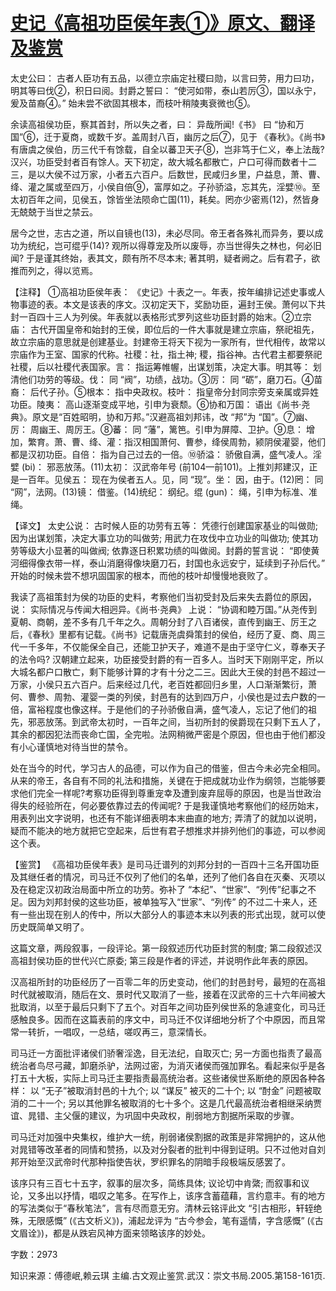 # [史记《高祖功臣侯年表①》原文、翻译及鉴赏](https://www.vrrw.net/wx/14052.html)

太史公曰： 古者人臣功有五品，以德立宗庙定社稷曰勋，以言曰劳，用力曰功，明其等曰伐②，积日曰阅。封爵之誓曰： “使河如带，泰山若厉③，国以永宁，爰及苗裔④。” 始未尝不欲固其根本，而枝叶稍陵夷衰微也⑤。

余读高祖侯功臣，察其首封，所以失之者，曰： 异哉所闻!《书》 曰 “协和万国”⑥，迁于夏商，或数千岁。盖周封八百，幽厉之后⑦，见于 《春秋》。《尚书》有唐虞之侯伯，历三代千有馀载，自全以蕃卫天子⑧，岂非笃于仁义，奉上法哉? 汉兴，功臣受封者百有馀人。天下初定，故大城名都散亡，户口可得而数者十二三，是以大侯不过万家，小者五六百户。后数世，民咸归乡里，户益息，萧、曹、绛、灌之属或至四万，小侯自倍⑨，富厚如之。子孙骄溢，忘其先，淫嬖⑩。至太初百年之间，见侯五，馀皆坐法陨命亡国(11)，耗矣。罔亦少密焉(12)，然皆身无兢兢于当世之禁云。

居今之世，志古之道，所以自镜也(13)，未必尽同。帝王者各殊礼而异务，要以成功为统纪，岂可绲乎(14)? 观所以得尊宠及所以废辱，亦当世得失之林也，何必旧闻? 于是谨其终始，表其文，颇有所不尽本末; 著其明，疑者阙之。后有君子，欲推而列之，得以览焉。

【注释】 ①高祖功臣侯年表： 《史记》十表之一。年表，按年编排记述史事或人物事迹的表。本文是该表的序文。汉初定天下，奖励功臣，遍封王侯。萧何以下共封一百四十三人为列侯。年表就以表格形式罗列这些功臣封爵的始末。②立宗庙： 古代开国皇帝和始封的王侯，即位后的一件大事就是建立宗庙，祭祀祖先，故立宗庙的意思就是创建基业。封建帝王将天下视为一家所有，世代相传，故常以宗庙作为王室、国家的代称。社稷：社，指土神; 稷，指谷神。古代君主都要祭祀社稷，后以社稷代表国家。言： 指运筹帷幄，出谋划策，决定大事。明其等： 划清他们功劳的等级。伐： 同 “阀”，功绩，战功。③厉： 同 “砺”，磨刀石。④苗裔： 后代子孙。⑤根本： 指中央政权。枝叶： 指皇帝分封同宗旁支亲属或异姓功臣。陵夷： 高山逐渐变成平地，引申为衰颓。⑥协和万国： 语出《尚书·尧典》。原文是“百姓昭明，协和万邦。”汉避高祖刘邦讳，改 “邦”为 “国”。⑦幽、厉： 周幽王、周厉王。⑧蕃： 同 “藩”，篱笆。引申为屏障、卫护。⑨息： 增加，繁育。萧、曹、绛、灌：指汉相国萧何、曹参，绛侯周勃，颍阴侯灌婴，他们都是汉初功臣。自倍： 指为自己过去的一倍。⑩骄溢： 骄傲自满，盛气凌人。淫嬖 (bi)： 邪恶放荡。(11)太初： 汉武帝年号 (前104—前101)。上推刘邦建汉，正是一百年。见侯五： 现在为侯者五人。见，同 “现”。坐： 因，由于。(12)罔： 同 “网”，法网。(13)镜： 借鉴。(14)统纪： 纲纪。绲 (gun)： 绳，引申为标准、准绳。



【译文】 太史公说： 古时候人臣的功劳有五等： 凭德行创建国家基业的叫做勋; 因为出谋划策，决定大事立功的叫做劳; 用武力在攻伐中立功业的叫做功; 使其功劳等级大小显著的叫做阀; 依靠逐日积累功绩的叫做阅。封爵的誓言说： “即使黄河细得像衣带一样，泰山消磨得像块磨刀石，封国也永远安宁，延续到子孙后代。” 开始的时候未尝不想巩固国家的根本，而他的枝叶却慢慢地衰败了。

我读了高祖策封为侯的功臣的史料，考察他们当初受封及后来失去爵位的原因，说： 实际情况与传闻大相迥异。《尚书·尧典》 上说： “协调和睦万国。”从尧传到夏朝、商朝，差不多有几千年之久。周朝分封了八百诸侯，直传到幽王、厉王之后，《春秋》里都有记载。《尚书》记载唐尧虞舜策封的侯伯，经历了夏、商、周三代一千多年，不仅能保全自己，还能卫护天子，难道不是由于坚守仁义，尊奉天子的法令吗? 汉朝建立起来，功臣接受封爵的有一百多人。当时天下刚刚平定，所以大城名都户口散亡，剩下能够计算的才有十分之二三。因此大王侯的封邑不超过一万家，小侯只五六百户。后来经过几代，老百姓都回归乡里，人口渐渐繁衍，萧何、曹参、周勃、灌婴一类的列侯，封邑有的达到四万户，小侯也是过去户数的一倍，富裕程度也像这样。于是他们的子孙骄傲自满，盛气凌人，忘记了他们的祖先，邪恶放荡。到武帝太初时，一百年之间，当初所封的侯爵现在只剩下五人了，其余的都因犯法而丧命亡国，全完啦。法网稍微严密是个原因，但也由于他们都没有小心谨慎地对待当世的禁令。

处在当今的时代，学习古人的品德，可以作为自己的借鉴，但古今未必完全相同。从来的帝王，各自有不同的礼法和措施，关键在于把成就功业作为纲领，岂能够要求他们完全一样呢?考察功臣得到尊重宠幸及遭到废弃屈辱的原因，也是当世政治得失的经验所在，何必要依靠过去的传闻呢? 于是我谨慎地考察他们的经历始末，用表列出文字说明，也还有不能详细表明本末曲直的地方; 弄清了的就加以说明，疑而不能决的地方就把它空起来，后世有君子想推求并排列他们的事迹，可以参阅这个表。

【鉴赏】 《高祖功臣侯年表》是司马迁谱列的刘邦分封的一百四十三名开国功臣及其继任者的情况，司马迁不仅列了他们的名单，还列了他们各自在灭秦、灭项以及在稳定汉初政治局面中所立的功劳。弥补了 “本纪”、“世家”、“列传”纪事之不足。因为刘邦封侯的这些功臣，被单独写入“世家”、“列传” 的不过二十来人，还有一些出现在别人的传中，所以大部分人的事迹本末以列表的形式出现，就可以使历史既简单又明了。

这篇文章，两段叙事，一段评论。第一段叙述历代功臣封赏的制度; 第二段叙述汉高祖封侯功臣的世代兴亡原委; 第三段是作者的评述，并说明作此年表的原因。

汉高祖所封的功臣经历了一百零二年的历史变动，他们的封邑封号，最短的在高祖时代就被取消，随后在文、景时代又取消了一些，接着在汉武帝的三十六年间被大批取消，以至于最后只剩下了五个。对百年之间功臣列侯世系的急遽变化，司马迁感触良多。因而在这篇表前的序文中，司马迁不仅详细地分析了个中原因，而且常常一转折，一唱叹，一总结，嗟叹再三，意深情长。

司马迁一方面批评诸侯们骄奢淫逸，目无法纪，自取灭亡; 另一方面也指责了最高统治者鸟尽弓藏，卸磨杀驴，法网过密，为消灭诸侯而强加罪名。看起来似乎是各打五十大板，实际上司马迁主要指责最高统治者。这些诸侯世系断绝的原因各种各样： 以 “无子”被取消封邑的十九个; 以 “谋反” 被灭的二十个; 以 “酎金” 问题被取消的二十一个; 另以其他罪名被取消的七十多个。这是几代最高统治者相继采纳贾谊、晁错、主父偃的建议，为巩固中央政权，削弱地方割据所采取的步骤。

司马迁对加强中央集权，维护大一统，削弱诸侯割据的政策是非常拥护的，这从他对晁错等改革者的同情和赞扬，以及对分裂者的批判中得到证明。只不过他对自刘邦开始至汉武帝时代那种指使告状，罗织罪名的阴暗手段极端反感罢了。

该序只有三百七十五字，叙事的层次多，简练具体; 议论切中肯綮; 而叙事和议论，又多出以抒情，唱叹之笔多。在写作上，该序含蓄蕴藉，言约意丰。有的地方的写法类似于“春秋笔法”，言有尽而意无穷。清林云铭评此文 “引古相形，轩轾绝殊，无限感慨” (《古文析义》)，浦起龙评为 “古今参会，笔有遥情，字含感慨” (《古文眉诠》)，都是从跌宕风神方面来领略该序的妙处。

字数：2973

知识来源：傅德岷,赖云琪 主编.古文观止鉴赏.武汉：崇文书局.2005.第158-161页.

